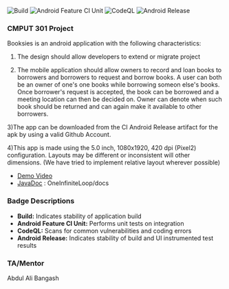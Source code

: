 ![Build](https://github.com/CMPUT301F20T03/OneInfiniteLoop/workflows/Build/badge.svg)
![Android Feature CI Unit](https://github.com/CMPUT301F20T03/OneInfiniteLoop/workflows/Android%20Feature%20CI%20Unit/badge.svg)
![CodeQL](https://github.com/CMPUT301F20T03/OneInfiniteLoop/workflows/CodeQL/badge.svg)
![Android Release](https://github.com/CMPUT301F20T03/OneInfiniteLoop/workflows/Android%20Release/badge.svg)<br/>

### **CMPUT 301 Project**

Booksies is an android application with the following characteristics:

  1) The design should allow developers to extend or migrate project

  2) The mobile application should allow owners to record and loan books to borrowers and borrowers to request and borrow books. 
     A user can both be an owner of one's one books while borrowing someon else's books.
     Once borrower's request is accepted, the book can be borrowed and a meeting location can then be decided on. 
     Owner can denote when such book should be returned and can again make it available to other borrowers.
  
  3)The app can be downloaded from the CI Android Release artifact for the apk by using a valid Github Account.
  
  4)This app is made using the 5.0 inch, 1080x1920, 420 dpi (Pixel2) configuration. Layouts may be different or inconsistent will other dimensions.
  (We have tried to implement relative layout wherever possible)

* [Demo Video](https://youtu.be/cBkVoqM6qC8)
* [JavaDoc](https://cmput301f20t03.github.io/OneInfiniteLoop/) : OneInfiniteLoop/docs
     
### **Badge Descriptions**
* **Build:** Indicates stability of application build
* **Android Feature CI Unit:** Performs unit tests on integration
* **CodeQL:** Scans for common vulnerabilities and coding errors
* **Android Release:** Indicates stability of build and UI instrumented test results


### **TA/Mentor**

Abdul Ali Bangash
